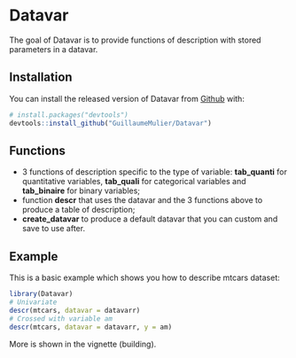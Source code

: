 
# Datavar

The goal of Datavar is to provide functions of description with stored parameters in a datavar.

## Installation

You can install the released version of Datavar from [Github](https://github.com/GuillaumeMulier/Datavar) with:

``` r
# install.packages("devtools")
devtools::install_github("GuillaumeMulier/Datavar")
```

## Functions

* 3 functions of description specific to the type of variable: **tab_quanti** for quantitative variables, **tab_quali** for categorical variables and **tab_binaire** for binary variables;
* function **descr** that uses the datavar and the 3 functions above to produce a table of description;
* **create_datavar** to produce a default datavar that you can custom and save to use after.

## Example

This is a basic example which shows you how to describe mtcars dataset:

``` r
library(Datavar)
# Univariate
descr(mtcars, datavar = datavarr)
# Crossed with variable am
descr(mtcars, datavar = datavarr, y = am)
```

More is shown in the vignette (building).
